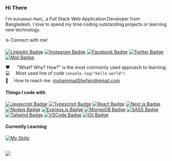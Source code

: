 ### Hi There 
I'm ``` muhammad-MaHi ```, a Full Stack Web Application Developer from Bangladesh. I love to spend my time coding outstanding projects or learning new technology.


:coffee: Connect with me!

[![Linkedin Badge](https://img.shields.io/badge/LinkedIn-0077B5?style=for-the-badge&logo=linkedin&logoColor=white)](https://www.linkedin.com/in/muhammad-mahi/)
[![Instagram Badge](https://img.shields.io/badge/Instagram-E4405F?style=for-the-badge&logo=instagram&logoColor=white)](https://instagram.com/shefain_18)
[![Facebook Badge](https://img.shields.io/badge/Facebook-1877F2?style=for-the-badge&logo=facebook&logoColor=white)](https://facebook.com/shefain18)
[![Twitter Badge](https://img.shields.io/badge/Twitter-1DA1F2?style=for-the-badge&logo=twitter&logoColor=white)](https://twitter.com/MD_SheFain)
[![Mail Badge](https://img.shields.io/badge/Gmail-D14836?style=for-the-badge&logo=gmail&logoColor=white)](mailto:muhammadShefain@gmail.com)


:hearts: &emsp; "What? Why? How?" is the most commonly used approach to learning. <br/>
:computer: &emsp;Most used line of code `console.log("hello world")` <br/>
:e-mail: &emsp;How to reach me: muhammadShefain@gmail.com<br/>
#### Things I code with

[![Javascript Badge](https://img.shields.io/badge/-Javascript-F0DB4F?style=for-the-badge&labelColor=black&logo=javascript&logoColor=F0DB4F)](#) [![Typescript Badge](https://img.shields.io/badge/-Typescript-007acc?style=for-the-badge&labelColor=black&logo=typescript&logoColor=007acc)](#) [![React Badge](https://img.shields.io/badge/-React-61DBFB?style=for-the-badge&labelColor=black&logo=react&logoColor=61DBFB)](#) [![Next.js Badge](https://img.shields.io/badge/next.js-000000?style=for-the-badge&logo=nextdotjs&logoColor=white)](#) [![Nodejs Badge](https://img.shields.io/badge/-Nodejs-3C873A?style=for-the-badge&labelColor=black&logo=node.js&logoColor=3C873A)](#) [![Express.js Badge](https://img.shields.io/badge/Express.js-000000?style=for-the-badge&logo=express&logoColor=white)](#) [![MongoDB Badge](https://img.shields.io/badge/MongoDB-4EA94B?style=for-the-badge&logo=mongodb&logoColor=white)](#) [![SASS Badge](https://img.shields.io/badge/Sass-CC6699?style=for-the-badge&logo=sass&logoColor=white)](#) [![Tailwind Badge](https://img.shields.io/badge/Tailwind%20CSS-092749?style=for-the-badge&logo=tailwindcss&logoColor=06B6D4&labelColor=000000)](#) [![VSCode Badge](https://img.shields.io/badge/Visual_Studio-5C2D91?style=for-the-badge&logo=visual%20studio&logoColor=white)](#) [![Git Badge](https://img.shields.io/badge/Git-F05032?style=for-the-badge&logo=git&logoColor=white)](#)


  <h4>Currently Learning</h4>
  <a href="https://skillicons.dev/icons?i=python,postgres">
    <img src="https://skillicons.dev/icons?i=python,postgres" alt="My Skills" />
  </a> 
  <br/> <br/>

  
 [![](https://visitcount.itsvg.in/api?id=Shefain&label=Profile%20Views&color=1&pretty=false)](https://visitcount.itsvg.in)
